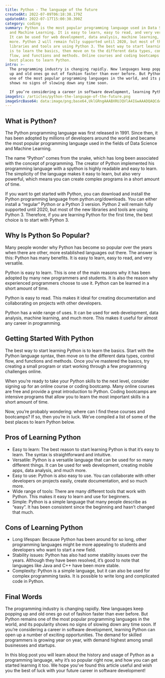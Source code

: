 ```yaml
---
title: Python - The language of the future
createdAt: 2022-07-09T06:18:38.179Z
updatedAt: 2022-07-17T15:00:30.390Z
category: coding
summary: Python is the most popular programming language used in Data Science
  and Machine Learning. It is easy to learn, easy to read, and very versatile.
  It can be used for web development, data analysis, machine learning, and much
  more. Python 2 will remain fully supported until 2020, but most of the new
  libraries and tools are using Python 3. The best way to start learning Python
  is to learn the basics, then move on to the different data types, control
  flow, and functions and methods. Online courses and coding bootcamps are the
  best places to learn Python.
intro: >-
  The programming industry is changing rapidly. New languages keep popping
  up and old ones go out of fashion faster than ever before. But Python remains
  one of the most popular programming languages in the world, and its popularity
  shows no signs of slowing down any time soon. 

  If you’re considering a career in software development, learning Python can open up a number of exciting opportunities. The demand for skilled programmers is growing year on year, with demand highest among small businesses and startups. In this blog post you will learn about the history and usage of Python as a programming language, why it’s so popular right now, and how you can get started learning it too.
imageSrc: /articles/python-the-language-of-the-future.png
imageSrcBase64: data:image/png;base64,UklGRngAAABXRUJQVlA4IGwAAADQAQCdASoKAAoAAUAmJZACdAD0VqWV4AD+/WD/3/9CWZenf7oR295jGKQiOkyO32Ha2f8/r/9eKywWVRcFkN/iWvxC+B3jLPGxSXG2lk3Yj93/25FyM027EhvI+xCMQf9vzHle8qXn0YDAAAA=
---
```


## What is Python?

The Python programming language was first released in 1991. Since then, it has been adopted by millions of developers around the world and became the most popular programming language used in the fields of Data Science and Machine Learning.

The name “Python” comes from the snake, which has long been associated with the concept of programming. The creator of Python implemented his programming language with a spython is highly readable and easy to learn. The simplicity of the language makes it easy to learn, but also very powerful, which means you can create complex programs in a short amount of time.

If you want to get started with Python, you can download and install the Python programming language from python.org/downloads. You can either install a “regular” Python or a Python 3 version. Python 2 will remain fully supported until 2020, but most of the new libraries and tools are using Python 3. Therefore, if you are learning Python for the first time, the best choice is to start with Python 3.

## Why Is Python So Popular?

Many people wonder why Python has become so popular over the years when there are other, more established languages out there. The answer is this: Python has many benefits. It is easy to learn, easy to read, and very versatile.

Python is easy to learn. This is one of the main reasons why it has been adopted by many new programmers and students. It is also the reason why experienced programmers choose to use it. Python can be learned in a short amount of time.

Python is easy to read. This makes it ideal for creating documentation and collaborating on projects with other developers.

Python has a wide range of uses. It can be used for web development, data analysis, machine learning, and much more. This makes it useful for almost any career in programming.

## Getting Started With Python

The best way to start learning Python is to learn the basics. Start with the Python language syntax, then move on to the different data types, control flow, and functions and methods. Once you’ve mastered the basics, try creating a small program or start working through a few programming challenges online.

When you’re ready to take your Python skills to the next level, consider signing up for an online course or coding bootcamp. Many online courses are free and provide a great introduction to Python. Coding bootcamps are intensive programs that allow you to learn the most important skills in a short amount of time.

Now, you’re probably wondering: where can I find these courses and bootcamps? If so, then you’re in luck. We’ve compiled a list of some of the best places to learn Python below.

## Pros of Learning Python

- Easy to learn: The best reason to start learning Python is that it’s easy to learn. The syntax is straightforward and intuitive.
- Versatile: Python is a versatile language that can be used for so many different things. It can be used for web development, creating mobile apps, data analysis, and much more.
- Easy to use: Python is also easy to use. You can collaborate with other developers on projects easily, create documentation, and so much more.
- Wide range of tools: There are many different tools that work with Python. This makes it easy to learn and use for beginners.
- Simple: Python is a simple language that many people describe as “easy”.  It has been consistent since the beginning and hasn’t changed that much.

## Cons of Learning Python

- Long lifespan: Because Python has been around for so long, other programming languages might be more appealing to students and developers who want to start a new field.
- Stability issues: Python has also had some stability issues over the years. Although they have been resolved, it’s good to note that languages like Java and C++ have been more stable.
- Complexity: Python is a simple language, but it can also be used for complex programming tasks. It is possible to write long and complicated code in Python.

## Final Words

The programming industry is changing rapidly. New languages keep popping up and old ones go out of fashion faster than ever before. But Python remains one of the most popular programming languages in the world, and its popularity shows no signs of slowing down any time soon. 
If you’re considering a career in software development, learning Python can open up a number of exciting opportunities. The demand for skilled programmers is growing year on year, with demand highest among small businesses and startups.

In this blog post you will learn about the history and usage of Python as a programming language, why it’s so popular right now, and how you can get started learning it too. We hope you’ve found this article useful and wish you the best of luck with your future career in software development!
